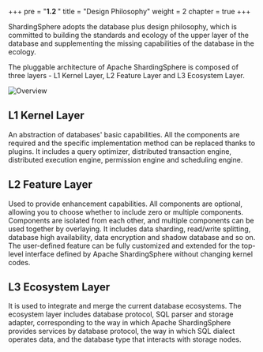 +++
pre = "<b>1.2 </b>"
title = "Design Philosophy"
weight = 2
chapter = true
+++

ShardingSphere adopts the database plus design philosophy, which is committed to building the standards and ecology of the upper layer of the database and supplementing the missing capabilities of the database in the ecology.

The pluggable architecture of Apache ShardingSphere is composed of three layers - L1 Kernel Layer, L2 Feature Layer and L3 Ecosystem Layer.

![Overview](https://shardingsphere.apache.org/document/current/img/overview.en.png)

## L1 Kernel Layer

An abstraction of databases' basic capabilities. All the components are required and the specific implementation method can be replaced thanks to plugins. It includes a query optimizer, distributed transaction engine, distributed execution engine, permission engine and scheduling engine.

## L2 Feature Layer

Used to provide enhancement capabilities. All components are optional, allowing you to choose whether to include zero or multiple components. Components are isolated from each other, and multiple components can be used together by overlaying. It includes data sharding, read/write splitting, database high availability, data encryption and shadow database and so on. The user-defined feature can be fully customized and extended for the top-level interface defined by Apache ShardingSphere without changing kernel codes.

## L3 Ecosystem Layer

It is used to integrate and merge the current database ecosystems. The ecosystem layer includes database protocol, SQL parser and storage adapter, corresponding to the way in which Apache ShardingSphere provides services by database protocol, the way in which SQL dialect operates data, and the database type that interacts with storage nodes.

